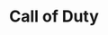 ---
inv_num: 2017-001
add_credit:
url: 2017-001-call-of-duty
title: Call of Duty
year: '2017'
display_year: '2017'
medium: Foam pool noodles, power strip, LED USB cable, USB wristband, Call of Duty
  wristband, wire wraps, wire organizers, socks
dims: Dimensions variable
pitch: Webmaster pool noodle.&nbsp;
ps: The work that started the trade that started Olia&nbsp;
live_url:
youtube:
related_code:
subheading:
download:
commission:
related:
layout: things-i-made
---